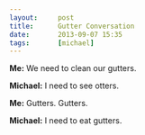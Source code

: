```yaml
---
layout:     post
title:      Gutter Conversation
date:       2013-09-07 15:35
tags:       [michael]
---
```


**Me:** We need to clean our gutters.

**Michael:** I need to see otters.

**Me:** Gutters. Gutters.

**Michael:** I need to eat gutters.